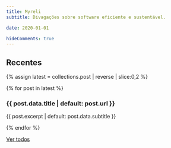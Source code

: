 ```yaml
---
title: Myreli
subtitle: Divagações sobre software eficiente e sustentável.

date: 2020-01-01

hideComments: true
---
```


## Recentes

{% assign latest = collections.post | reverse | slice:0,2 %}

{% for post in latest %}
<a href="{{ post.url }}" style="text-decoration: none;">

<article>
<h3>{{ post.data.title | default: post.url }}</h3>
<p style="color: var(--muted-color)">{{ post.excerpt | default: post.data.subtitle }}</p>
</article>
</a>
{% endfor %}

<a style="width: 100%;" role="button" href="/posts">Ver todos</a>
